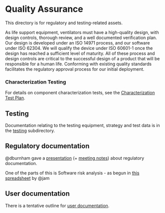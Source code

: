 # Quality Assurance

This directory is for regulatory and testing-related assets.

As life support equipment, ventilators must have a high-quality design,
with design controls, thorough review, and a well documented
verification plan. Our design is developed under an ISO 14971 process,
and our software under ISO 62304. We will qualify the device under ISO
60601-1 once the design has reached a sufficient level of maturity. All
of these process and design controls are critical to the successful
design of a product that will be responsible for a human life.
Conforming with existing quality standards facilitates the regulatory
approval process for our initial deployment.

### Characterization Testing

For details on component characterization tests, see the [Characterization Test Plan](characterization-test-plan.md).

## Testing

Documentation relating to the testing equipment, strategy and test data is in the [testing](testing) subdirectory.

## Regulatory documentation

@dburnham gave a
[presentation](https://drive.google.com/file/d/17TrlYEdPBqmQ97-7uFb2WTVTtogmpT2r/view?usp=sharing)
(+ [meeting notes](https://docs.google.com/document/d/14lrTVcYuuUii7QTvuJJneex-_uKSHQ33Hg9CR5pOARo/edit#heading=h.dispr3j9lih))
about regulatory documentation.

One of the parts of this is Software risk analysis - as begun in
[this spreadsheet](https://docs.google.com/spreadsheets/d/1qlTV5HqxnhlJXuhbSsEIfU-YwnN6PzgASv9_2dc5-cM/edit?usp=sharing) by @jam

## User documentation

There is a tentative outline for [user documentation](user_documentation.md).
